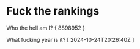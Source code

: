 # Fuck the rankings

Who the hell am I?
{ 8898952 }

What fucking year is it?
[ 2024-10-24T20:26:40Z ]
